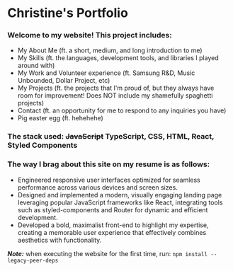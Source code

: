 # Christine's Portfolio

### Welcome to my website! This project includes:
- My About Me (ft. a short, medium, and long introduction to me)
- My Skills (ft. the languages, development tools, and libraries I played around with)
- My Work and Volunteer experience (ft. Samsung R&D, Music Unbounded, Dollar Project, etc)
- My Projects (ft. the projects that I'm proud of, but they always have room for improvement! Does NOT include my shamefully spaghetti projects)
- Contact (ft. an opportunity for me to respond to any inquiries you have)
- Pig easter egg (ft. hehehehe)

### The stack used: ~~JavaScript~~ TypeScript, CSS, HTML, React, Styled Components

### The way I brag about this site on my resume is as follows:
- Engineered responsive user interfaces optimized for seamless performance across various devices and screen sizes.
- Designed and implemented a modern, visually engaging landing page leveraging popular JavaScript frameworks like React, integrating tools such as styled-components and Router for dynamic and efficient development.
- Developed a bold, maximalist front-end to highlight my expertise, creating a memorable user experience that effectively combines aesthetics with functionality.

***Note:*** when executing the website for the first time, run:
`npm install --legacy-peer-deps`

